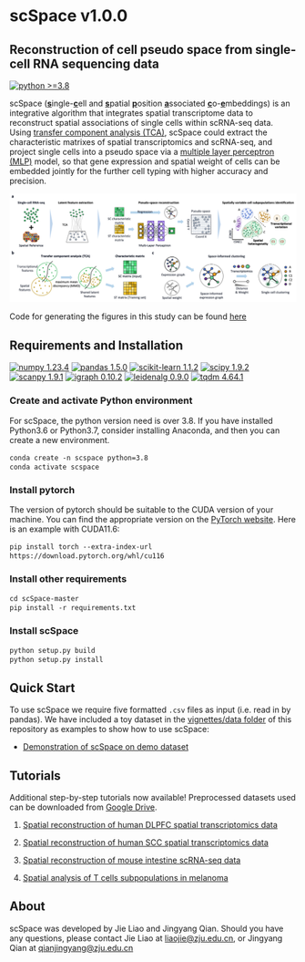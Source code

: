 # scSpace v1.0.0

## Reconstruction of cell pseudo space from single-cell RNA sequencing data

[![python >=3.8](https://img.shields.io/badge/python-%3E%3D3.8-brightgreen)](https://www.python.org/) 

scSpace (<u>**s**</u>ingle-<u>**c**</u>ell and <u>**s**</u>patial <u>**p**</u>osition <u>**a**</u>ssociated <u>**c**</u>o-<u>**e**</u>mbeddings) is an integrative algorithm that integrates spatial transcriptome data to reconstruct spatial associations of single cells within scRNA-seq data. Using [transfer component analysis (TCA)](https://ieeexplore.ieee.org/stamp/stamp.jsp?tp=&arnumber=5640675&tag=1), scSpace could extract the characteristic matrixes of spatial transcriptomics and scRNA-seq, and project single cells into a pseudo space via a [multiple layer perceptron (MLP)](https://en.wikipedia.org/wiki/Multilayer_perceptron) model, so that gene expression and spatial weight of cells can be embedded jointly for the further cell typing with higher accuracy and precision. 

![avatar](images/workflow.jpg)

Code for generating the figures in this study can be found [here](AnalysisPaper)

## Requirements and Installation
[![numpy 1.23.4](https://img.shields.io/badge/numpy-1.23.4-green)](https://pypi.org/project/numpy/) [![pandas 1.5.0](https://img.shields.io/badge/pandas-1.5.0-yellowgreen)](https://pypi.org/project/pandas/) [![scikit-learn 1.1.2](https://img.shields.io/badge/scikit--learn-1.1.2-yellow)](https://pypi.org/project/scikit-learn/) [![scipy 1.9.2](https://img.shields.io/badge/scipy-1.9.2-orange)](https://pypi.org/project/scipy/) [![scanpy 1.9.1](https://img.shields.io/badge/scanpy-1.9.1-red)](https://github.com/scverse/scanpy) [![igraph 0.10.2](https://img.shields.io/badge/igraph-0.10.2-blue)](https://pypi.org/project/igraph/) [![leidenalg 0.9.0](https://img.shields.io/badge/leidenalg-0.9.0-9cf)](https://pypi.org/project/leidenalg/) [![tqdm 4.64.1](https://img.shields.io/badge/tqdm-4.64.1-lightgrey)](https://pypi.org/project/tqdm/)

### Create and activate Python environment
For scSpace, the python version need is over 3.8. If you have installed Python3.6 or Python3.7, consider installing Anaconda, and then you can create a new environment.
```
conda create -n scspace python=3.8
conda activate scspace
```
### Install pytorch
The version of pytorch should be suitable to the CUDA version of your machine. You can find the appropriate version on the [PyTorch website](https://pytorch.org/get-started/locally/).
Here is an example with CUDA11.6:
```
pip install torch --extra-index-url https://download.pytorch.org/whl/cu116
```
### Install other requirements
```
cd scSpace-master
pip install -r requirements.txt
```
### Install scSpace
```
python setup.py build
python setup.py install
```

## Quick Start
To use scSpace we require five formatted `.csv` files as input (i.e. read in by pandas). We have included a toy dataset 
in the [vignettes/data folder](vignettes/data) of this repository as examples to show how to use scSpace:
* [Demonstration of scSpace on demo dataset](vignettes/demo.ipynb)


## Tutorials
Additional step-by-step tutorials now available! Preprocessed datasets used can be downloaded from [Google Drive](https://drive.google.com/drive/folders/1a0dPYYFITrhmMhSeNc1HSWLfx6-bDy65?usp=sharing).

1. [Spatial reconstruction of human DLPFC spatial transcriptomics data](vignettes/DLPFC_slice151674.ipynb)

2. [Spatial reconstruction of human SCC spatial transcriptomics data](vignettes/SCC_p2.ipynb)

3. [Spatial reconstruction of mouse intestine scRNA-seq data](vignettes/intestines.ipynb)

4. [Spatial analysis of T cells subpopulations in melanoma](vignettes/melanoma.ipynb)


## About
scSpace was developed by Jie Liao and Jingyang Qian. Should you have any questions, please contact Jie Liao at liaojie@zju.edu.cn, or Jingyang Qian at qianjingyang@zju.edu.cn
